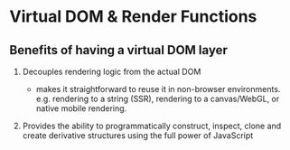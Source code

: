 # Virtual DOM & Render Functions

## Benefits of having a virtual DOM layer

1. Decouples rendering logic from the actual DOM
    - makes it straightforward to reuse it in non-browser environments.
e.g. rendering to a string (SSR), rendering to a canvas/WebGL, or native mobile rendering.

2. Provides the ability to programmatically construct, inspect, clone and create derivative structures using the full power of JavaScript
